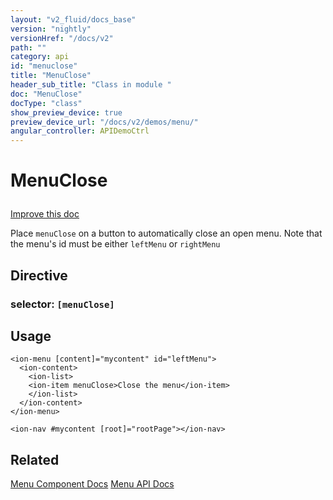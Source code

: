 ```yaml
---
layout: "v2_fluid/docs_base"
version: "nightly"
versionHref: "/docs/v2"
path: ""
category: api
id: "menuclose"
title: "MenuClose"
header_sub_title: "Class in module "
doc: "MenuClose"
docType: "class"
show_preview_device: true
preview_device_url: "/docs/v2/demos/menu/"
angular_controller: APIDemoCtrl 
---
```










<h1 class="api-title">


MenuClose






</h1>

<a class="improve-v2-docs" href='http://github.com/driftyco/ionic/edit/2.0/ionic/components/menu/menu-close.ts#L3'>
Improve this doc
</a>






<p>Place <code>menuClose</code> on a button to automatically close an open menu. Note that the menu&#39;s id must be either
<code>leftMenu</code> or <code>rightMenu</code></p>


<h2>Directive</h2>
<h3>selector: <code>[menuClose]</code></h3>
<!-- @usage tag -->

<h2>Usage</h2>

<pre><code class="lang-html">&lt;ion-menu [content]=&quot;mycontent&quot; id=&quot;leftMenu&quot;&gt;
  &lt;ion-content&gt;
    &lt;ion-list&gt;
    &lt;ion-item menuClose&gt;Close the menu&lt;/ion-item&gt;
    &lt;/ion-list&gt;
  &lt;/ion-content&gt;
&lt;/ion-menu&gt;

&lt;ion-nav #mycontent [root]=&quot;rootPage&quot;&gt;&lt;/ion-nav&gt;
</code></pre>




<!-- @property tags -->


<!-- methods on the class --><!-- related link -->

<h2>Related</h2>

<a href='/docs/v2/components#menus'>Menu Component Docs</a>
<a href='../../menu/Menu'>Menu API Docs</a><!-- end content block -->


<!-- end body block -->

